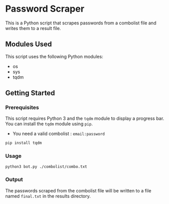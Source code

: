 # Password Scraper

This is a Python script that scrapes passwords from a combolist file and writes them to a result file.

## Modules Used

This script uses the following Python modules:

- os
- sys
- tqdm

## Getting Started

### Prerequisites

This script requires Python 3 and the `tqdm` module to display a progress bar. You can install the `tqdm` module using `pip`.

 - You need a valid combolist : `email:password`

```bash
pip install tqdm
```

### Usage
```bash
python3 bot.py ./combolist/combo.txt
```

### Output

The passwords scraped from the combolist file will be written to a file named `final.txt` in the results directory.
